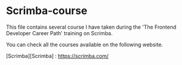 # Scrimba-course

This file contains several course I have taken during the 'The Frontend Developer Career Path' training on Scrimba.

You can check all the courses available on the following website.

[Scrimba][Scrimba] : https://scrimba.com/

